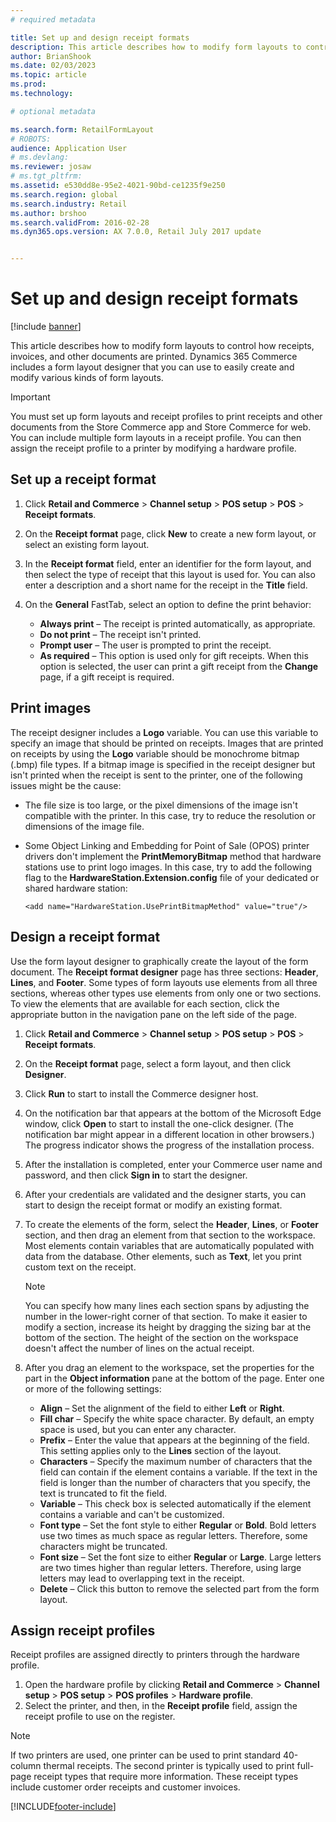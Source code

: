 ```yaml
---
# required metadata

title: Set up and design receipt formats
description: This article describes how to modify form layouts to control how receipts, invoices, and other documents are printed. Dynamics 365 Commerce includes a form layout designer that you can use to easily create and modify various kinds of form layouts.
author: BrianShook
ms.date: 02/03/2023
ms.topic: article
ms.prod: 
ms.technology: 

# optional metadata

ms.search.form: RetailFormLayout
# ROBOTS: 
audience: Application User
# ms.devlang: 
ms.reviewer: josaw
# ms.tgt_pltfrm: 
ms.assetid: e530dd8e-95e2-4021-90bd-ce1235f9e250
ms.search.region: global
ms.search.industry: Retail
ms.author: brshoo
ms.search.validFrom: 2016-02-28
ms.dyn365.ops.version: AX 7.0.0, Retail July 2017 update


---
```


# Set up and design receipt formats

[!include [banner](includes/banner.md)]

This article describes how to modify form layouts to control how receipts, invoices, and other documents are printed. Dynamics 365  Commerce includes a form layout designer that you can use to easily create and modify various kinds of form layouts.

> [!IMPORTANT]
> You must set up form layouts and receipt profiles to print receipts and other documents from the Store Commerce app and Store Commerce for web. You can include multiple form layouts in a receipt profile. You can then assign the receipt profile to a printer by modifying a hardware profile.

## Set up a receipt format

1. Click **Retail and Commerce** &gt; **Channel setup** &gt; **POS setup** &gt; **POS** &gt; **Receipt formats**.
2. On the **Receipt format** page, click **New** to create a new form layout, or select an existing form layout.
3. In the **Receipt format** field, enter an identifier for the form layout, and then select the type of receipt that this layout is used for. You can also enter a description and a short name for the receipt in the **Title** field.
4. On the **General** FastTab, select an option to define the print behavior:

    - **Always print** – The receipt is printed automatically, as appropriate.
    - **Do not print** – The receipt isn't printed.
    - **Prompt user** – The user is prompted to print the receipt.
    - **As required** – This option is used only for gift receipts. When this option is selected, the user can print a gift receipt from the **Change** page, if a gift receipt is required.

## Print images

The receipt designer includes a **Logo** variable. You can use this variable to specify an image that should be printed on receipts. Images that are printed on receipts by using the **Logo** variable should be monochrome bitmap (.bmp) file types. If a bitmap image is specified in the receipt designer but isn't printed when the receipt is sent to the printer, one of the following issues might be the cause:

- The file size is too large, or the pixel dimensions of the image isn't compatible with the printer. In this case, try to reduce the resolution or dimensions of the image file.
- Some Object Linking and Embedding for Point of Sale (OPOS) printer drivers don't implement the **PrintMemoryBitmap** method that hardware stations use to print logo images. In this case, try to add the following flag to the **HardwareStation.Extension.config** file of your dedicated or shared hardware station:

    `<add name="HardwareStation.UsePrintBitmapMethod" value="true"/>`

## Design a receipt format

Use the form layout designer to graphically create the layout of the form document. The **Receipt format designer** page has three sections: **Header**, **Lines**, and **Footer**. Some types of form layouts use elements from all three sections, whereas other types use elements from only one or two sections. To view the elements that are available for each section, click the appropriate button in the navigation pane on the left side of the page.

1. Click **Retail and Commerce** &gt; **Channel setup** &gt; **POS setup** &gt; **POS** &gt; **Receipt formats**.
2. On the **Receipt format** page, select a form layout, and then click **Designer**.
3. Click **Run** to start to install the Commerce designer host.
4. On the notification bar that appears at the bottom of the Microsoft Edge window, click **Open** to start to install the one-click designer. (The notification bar might appear in a different location in other browsers.) The progress indicator shows the progress of the installation process.
5. After the installation is completed, enter your Commerce user name and password, and then click **Sign in** to start the designer.
6. After your credentials are validated and the designer starts, you can start to design the receipt format or modify an existing format.
7. To create the elements of the form, select the **Header**, **Lines**, or **Footer** section, and then drag an element from that section to the workspace. Most elements contain variables that are automatically populated with data from the database. Other elements, such as **Text**, let you print custom text on the receipt.

    > [!NOTE]
    > You can specify how many lines each section spans by adjusting the number in the lower-right corner of that section. To make it easier to modify a section, increase its height by dragging the sizing bar at the bottom of the section. The height of the section on the workspace doesn't affect the number of lines on the actual receipt.

8. After you drag an element to the workspace, set the properties for the part in the **Object information** pane at the bottom of the page. Enter one or more of the following settings:

    - **Align** – Set the alignment of the field to either **Left** or **Right**.
    - **Fill char** – Specify the white space character. By default, an empty space is used, but you can enter any character.
    - **Prefix** – Enter the value that appears at the beginning of the field. This setting applies only to the **Lines** section of the layout.
    - **Characters** – Specify the maximum number of characters that the field can contain if the element contains a variable. If the text in the field is longer than the number of characters that you specify, the text is truncated to fit the field.
    - **Variable** – This check box is selected automatically if the element contains a variable and can't be customized.
    - **Font type** – Set the font style to either **Regular** or **Bold**. Bold letters use two times as much space as regular letters. Therefore, some characters might be truncated.
    - **Font size** – Set the font size to either **Regular** or **Large**. Large letters are two times higher than regular letters. Therefore, using large letters may lead to overlapping text in the receipt.
    - **Delete** – Click this button to remove the selected part from the form layout.

## Assign receipt profiles

Receipt profiles are assigned directly to printers through the hardware profile.

1. Open the hardware profile by clicking **Retail and Commerce** &gt; **Channel setup** &gt; **POS setup** &gt; **POS profiles** &gt; **Hardware profile**.
2. Select the printer, and then, in the **Receipt profile** field, assign the receipt profile to use on the register.

> [!NOTE]
> If two printers are used, one printer can be used to print standard 40-column thermal receipts. The second printer is typically used to print full-page receipt types that require more information. These receipt types include customer order receipts and customer invoices.


[!INCLUDE[footer-include](../includes/footer-banner.md)]
